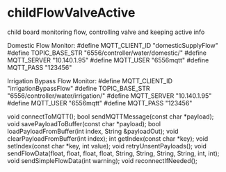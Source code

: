 # childFlowValveActive
child board monitoring flow, controlling valve and keeping active info



Domestic Flow Monitor:
#define MQTT_CLIENT_ID "domesticSupplyFlow"
#define TOPIC_BASE_STR "6556/controller/water/domestic/"
#define MQTT_SERVER "10.140.1.95"
#define MQTT_USER "6556mqtt"
#define MQTT_PASS "123456"


Irrigation Bypass Flow Monitor:
#define MQTT_CLIENT_ID "irrigationBypassFlow"
#define TOPIC_BASE_STR "6556/controller/water/irrigation/"
#define MQTT_SERVER "10.140.1.95"
#define MQTT_USER "6556mqtt"
#define MQTT_PASS "123456"




void connectToMQTT();
bool sendMQTTMessage(const char *payload);
void savePayloadToBuffer(const char *payload);
bool loadPayloadFromBuffer(int index, String &payloadOut);
void clearPayloadFromBuffer(int index);
int getIndex(const char *key);
void setIndex(const char *key, int value);
void retryUnsentPayloads();
void sendFlowData(float, float, float, float, String, String, String, String, int, int);
void sendSimpleFlowData(int warning);
void reconnectIfNeeded();